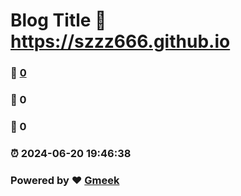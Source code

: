 # Blog Title :link: https://szzz666.github.io 
### :page_facing_up: [0](https://szzz666.github.io/tag.html) 
### :speech_balloon: 0 
### :hibiscus: 0 
### :alarm_clock: 2024-06-20 19:46:38 
### Powered by :heart: [Gmeek](https://github.com/Meekdai/Gmeek)

